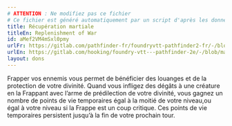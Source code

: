 ```yaml
---
# ATTENTION : Ne modifiez pas ce fichier
# Ce fichier est généré automatiquement par un script d'après les données du module Foundry VTT officiel et de sa traduction
title: Récupération martiale
titleEn: Replenishment of War
id: aMef2VM4mSxl0pmy
urlFr: https://gitlab.com/pathfinder-fr/foundryvtt-pathfinder2-fr/-/blob/master/data/feats/aMef2VM4mSxl0pmy.htm
urlEn: https://gitlab.com/hooking/foundry-vtt---pathfinder-2e/-/blob/master/packs/data/feats.db/replenishment-of-war.json
layout: dons
---
```

Frapper vos ennemis vous permet de bénéficier des louanges et de la protection de votre divinité. Quand vous infligez des dégâts à une créature en la Frappant avec l’arme de prédilection de votre divinité, vous gagnez un nombre de points de vie temporaires égal à la moitié de votre niveau,ou égal à votre niveau si la Frappe est un coup critique. Ces points de vie temporaires persistent jusqu’à la fin de votre prochain tour.
